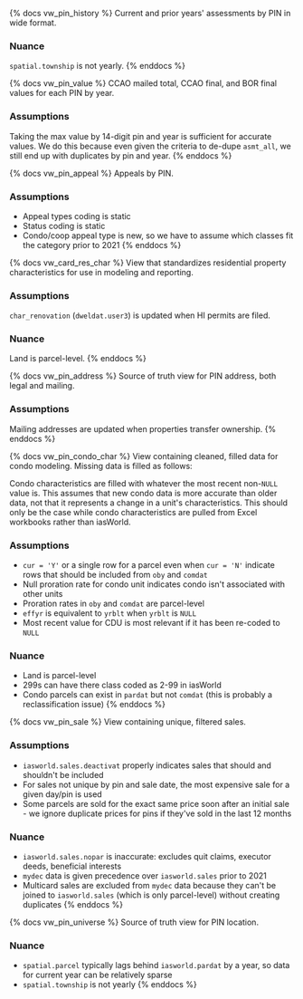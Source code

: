 {% docs vw_pin_history %}
Current and prior years' assessments by PIN in wide format.

### Nuance

`spatial.township` is not yearly.
{% enddocs %}

{% docs vw_pin_value %}
CCAO mailed total, CCAO final, and BOR final values for each PIN by year.

### Assumptions
Taking the max value by 14-digit pin and year is sufficient for accurate values.
We do this because even given the criteria to de-dupe `asmt_all`, we still end
up with duplicates by pin and year.
{% enddocs %}

{% docs vw_pin_appeal %}
Appeals by PIN.

### Assumptions

* Appeal types coding is static
* Status coding is static
* Condo/coop appeal type is new, so we have to assume which classes fit the
  category prior to 2021
{% enddocs %}

{% docs vw_card_res_char %}
View that standardizes residential property characteristics for use in modeling
and reporting.

### Assumptions
`char_renovation` (`dweldat.user3`) is updated when HI permits are filed.

### Nuance
Land is parcel-level.
{% enddocs %}

{% docs vw_pin_address %}
Source of truth view for PIN address, both legal and mailing.

### Assumptions
Mailing addresses are updated when properties transfer ownership.
{% enddocs %}

{% docs vw_pin_condo_char %}
View containing cleaned, filled data for condo modeling. Missing data is
filled as follows:

Condo characteristics are filled with whatever the most recent non-`NULL`
value is. This assumes that new condo data is more accurate than older
data, not that it represents a change in a unit's characteristics. This
should only be the case while condo characteristics are pulled from Excel
workbooks rather than iasWorld.

### Assumptions

* `cur = 'Y'` or a single row for a parcel even when `cur = 'N'` indicate rows
that should be included from `oby` and `comdat`
* Null proration rate for condo unit indicates condo isn't associated with other
units
* Proration rates in `oby` and `comdat` are parcel-level
* `effyr` is equivalent to `yrblt` when `yrblt` is `NULL`
* Most recent value for CDU is most relevant if it has been re-coded to `NULL`

### Nuance
* Land is parcel-level
* 299s can have there class coded as 2-99 in iasWorld
* Condo parcels can exist in `pardat` but not `comdat` (this is probably a
reclassification issue)
{% enddocs %}

{% docs vw_pin_sale %}
View containing unique, filtered sales.

### Assumptions
* `iasworld.sales.deactivat` properly indicates sales that should and shouldn't
  be included
* For sales not unique by pin and sale date, the most expensive sale for a
  given day/pin is used
* Some parcels are sold for the exact same price soon after an initial sale -
  we ignore duplicate prices for pins if they've sold in the last 12 months

### Nuance
* `iasworld.sales.nopar` is inaccurate: excludes quit claims, executor deeds,
  beneficial interests
* `mydec` data is given precedence over `iasworld.sales` prior to 2021
* Multicard sales are excluded from `mydec` data because they can't be joined
  to `iasworld.sales` (which is only parcel-level) without creating duplicates
{% enddocs %}

{% docs vw_pin_universe %}
Source of truth view for PIN location.

### Nuance
* `spatial.parcel` typically lags behind `iasworld.pardat` by a year, so data
  for current year can be relatively sparse
* `spatial.township` is not yearly
{% enddocs %}
